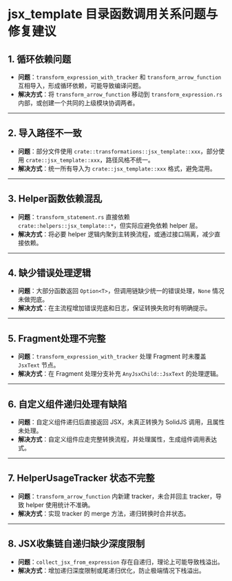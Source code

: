 # jsx_template 目录函数调用关系问题与修复建议

## 1. 循环依赖问题
- **问题**：`transform_expression_with_tracker` 和 `transform_arrow_function` 互相导入，形成循环依赖，可能导致编译问题。
- **解决方式**：将 `transform_arrow_function` 移动到 `transform_expression.rs` 内部，或创建一个共同的上级模块协调两者。

---

## 2. 导入路径不一致
- **问题**：部分文件使用 `crate::transformations::jsx_template::xxx`，部分使用 `crate::jsx_template::xxx`，路径风格不统一。
- **解决方式**：统一所有导入为 `crate::jsx_template::xxx` 格式，避免混用。

---

## 3. Helper函数依赖混乱
- **问题**：`transform_statement.rs` 直接依赖 `crate::helpers::jsx_template::*`，但实际应避免依赖 helper 层。
- **解决方式**：将必要 helper 逻辑内聚到主转换流程，或通过接口隔离，减少直接依赖。

---

## 4. 缺少错误处理逻辑
- **问题**：大部分函数返回 `Option<T>`，但调用链缺少统一的错误处理，`None` 情况未做兜底。
- **解决方式**：在主流程增加错误兜底和日志，保证转换失败时有明确提示。

---

## 5. Fragment处理不完整
- **问题**：`transform_expression_with_tracker` 处理 Fragment 时未覆盖 `JsxText` 节点。
- **解决方式**：在 Fragment 处理分支补充 `AnyJsxChild::JsxText` 的处理逻辑。

---

## 6. 自定义组件递归处理有缺陷
- **问题**：自定义组件递归后直接返回 JSX，未真正转换为 SolidJS 调用，且属性未处理。
- **解决方式**：自定义组件应走完整转换流程，并处理属性，生成组件调用表达式。

---

## 7. HelperUsageTracker 状态不完整
- **问题**：`transform_arrow_function` 内新建 tracker，未合并回主 tracker，导致 helper 使用统计不准确。
- **解决方式**：实现 tracker 的 merge 方法，递归转换时合并状态。

---

## 8. JSX收集链自递归缺少深度限制
- **问题**：`collect_jsx_from_expression` 存在自递归，理论上可能导致栈溢出。
- **解决方式**：增加递归深度限制或尾递归优化，防止极端情况下栈溢出。
